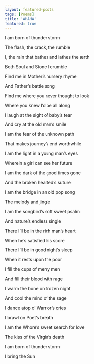 ```yaml
---
layout: featured-posts
tags: [Poems]
title: 'AHAHA'
featured: true
---
```


I am born of thunder storm

The flash, the crack, the rumble

I, the rain that bathes and lathes the ærth

Both Soul and Stone I crumble

Find me in Mother’s nursery rhyme

And Father’s battle song

Find me where you never thought to look

Where you knew I’d be all along

I laugh at the sight of baby’s tear

And cry at the old man’s smile

I am the fear of the unknown path

That makes journey’s end worthwhile

I am the light in a young man’s eyes

Wherein a girl can see her future

I am the dark of the good times gone

And the broken hearted’s suture

I am the bridge in an old pop song

The melody and jingle

I am the songbird’s soft sweet psalm

And nature’s endless single

There I’ll be in the rich man’s heart

When he’s satisfied his score

There I’ll be in good night’s sleep

When it rests upon the poor

I fill the cups of merry men

And fill their blood with rage

I warm the bone on frozen night

And cool the mind of the sage

I dance atop o’ Warrior’s cries

I brawl on Poet’s breath

I am the Whore’s sweet search for love

The kiss of the Virgin’s death

 

I am born of thunder storm

I bring the Sun
